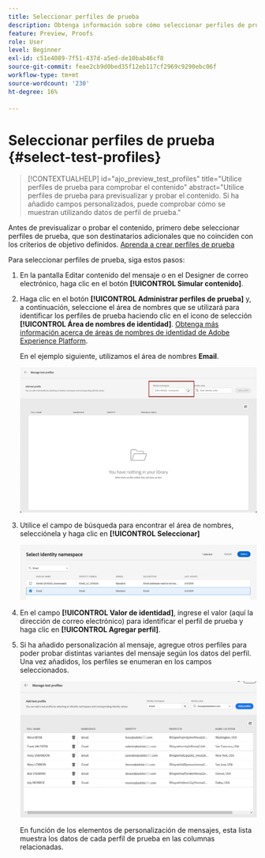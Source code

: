 ```yaml
---
title: Seleccionar perfiles de prueba
description: Obtenga información sobre cómo seleccionar perfiles de prueba para previsualizar y probar contenido.
feature: Preview, Proofs
role: User
level: Beginner
exl-id: c51e4089-7f51-437d-a5ed-de10bab46cf8
source-git-commit: feae2cb9d0bed35f12eb117cf2969c9290ebc06f
workflow-type: tm+mt
source-wordcount: '230'
ht-degree: 16%

---
```


# Seleccionar perfiles de prueba {#select-test-profiles}

>[!CONTEXTUALHELP]
>id="ajo_preview_test_profiles"
>title="Utilice perfiles de prueba para comprobar el contenido"
>abstract="Utilice perfiles de prueba para previsualizar y probar el contenido. Si ha añadido campos personalizados, puede comprobar cómo se muestran utilizando datos de perfil de prueba."

Antes de previsualizar o probar el contenido, primero debe seleccionar perfiles de prueba, que son destinatarios adicionales que no coinciden con los criterios de objetivo definidos. [Aprenda a crear perfiles de prueba](../audience/creating-test-profiles.md)

Para seleccionar perfiles de prueba, siga estos pasos:

1. En la pantalla Editar contenido del mensaje o en el Designer de correo electrónico, haga clic en el botón **[!UICONTROL Simular contenido]**.

1. Haga clic en el botón **[!UICONTROL Administrar perfiles de prueba]** y, a continuación, seleccione el área de nombres que se utilizará para identificar los perfiles de prueba haciendo clic en el icono de selección **[!UICONTROL Área de nombres de identidad]**. [Obtenga más información acerca de áreas de nombres de identidad de Adobe Experience Platform](../audience/get-started-identity.md).

   En el ejemplo siguiente, utilizamos el área de nombres **Email**.

   ![](../email/assets/previewselect-namespace.png)

1. Utilice el campo de búsqueda para encontrar el área de nombres, selecciónela y haga clic en **[!UICONTROL Seleccionar]**

   ![](../email/assets/preview-email-namespace.png)

1. En el campo **[!UICONTROL Valor de identidad]**, ingrese el valor (aquí la dirección de correo electrónico) para identificar el perfil de prueba y haga clic en **[!UICONTROL Agregar perfil]**.

   <!--![](assets/preview-identity-value.png)-->

1. Si ha añadido personalización al mensaje, agregue otros perfiles para poder probar distintas variantes del mensaje según los datos del perfil. Una vez añadidos, los perfiles se enumeran en los campos seleccionados.

   ![](../email/assets/preview-profile-list.png)

   En función de los elementos de personalización de mensajes, esta lista muestra los datos de cada perfil de prueba en las columnas relacionadas.
